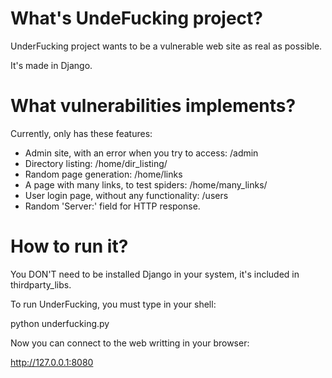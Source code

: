 # What's UndeFucking project?

UnderFucking project wants to be a vulnerable web site as real as possible. 

It's made in Django.

# What vulnerabilities implements?

Currently, only has these features:
- Admin site, with an error when you try to access: /admin
- Directory listing: /home/dir_listing/
- Random page generation: /home/links
- A page with many links, to test spiders: /home/many_links/
- User login page, without any functionality:  /users
- Random 'Server:' field for HTTP response.

# How to run it?

You DON'T need to be installed Django in your system, it's included in thirdparty_libs. 

To run UnderFucking, you must type in your shell:

python underfucking.py

Now you can connect to the web writting in your browser:

http://127.0.0.1:8080